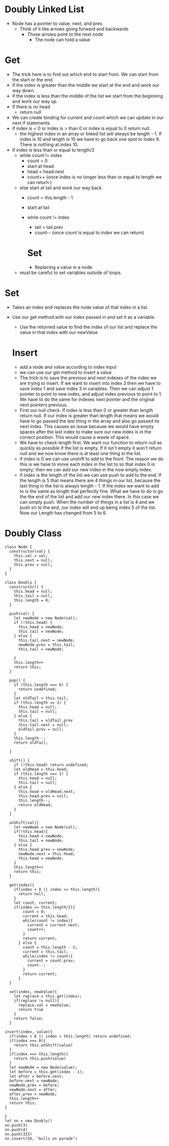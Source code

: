 # Doubly Linked List
- Node has a pointer to value, next, and prev.
    - Think of it like arrows going forward and backwards
        - Those arrows point to the next node
            - The node can hold a value

# Get
- The trick here is to find out which end to start from. We can start from the start or the end.
- If the index is greater than the middle we start at the end and work our way down.
- if the index is less than the middle of the list we start from the beginning and work our way up.
- if there is no head  
  - return null 
- We can create binding for current and count which we can update in our next if statements.
- if index is < 0 or index is > than 0 or index is equal to 0 return null.
  - the highest index in an array or linked list will always be length - 1. If index is 10 and length is 10 we have to go back one spot to index 9. There is nothing at index 10.
- if index is less than or equal to length/2
  - while count != index
    - count = 0
    - start at head
    - head = head.next
    - count++
      (once index is no longer less than or equal to length we can return )
  - else start at tail and work our way back
    - count = this.length - 1
    - start at tail
    - while count != index
      - tail = tail.prev
      - count--
      (once count is equal to index we can return)

      # Set
      - Replacing a value in a node 
  - must be careful  to set variables outside of loops.
# Set
- Takes an index and replaces the node value of that index in a list.
- Use our get method with our index passed in and set it as a variable.
  - Use the returned value to find the index of our list and replace the value in that index with our newValue

  # Insert
  - add a node and value according to index input
  - we can use our get method to insert a value 
  - The trick is to save the previous and next indexes of the index we are trying to insert. If we want to insert into index 2 then we have to save index 1 and save index 3 in variables. Then we can adjust 1 pointer to point to new index, and adjust index previous to point to 1. We have to do the same for indexes next pointer and the original next pointers previous.
  - First our null check. If index is less than 0 or greater than length return null. If our index is greater than length that means we would have to go passed the last thing in the array and also go passed its next index. This causes an issue because we would have empty spaces after the last index to make sure our new index is in the correct position. This would cause a waste of space.
  - We have to check length first. We want our function to return null as quickly as possible if the list is empty. If it isn't empty it won't return null and we now know there is at least one thing in the list.
  - if index is 0 we can use unshift to add to the front. The reason we do this is we have to move each index in the list to so that index 0 is empty; then we can add our new index in the now empty index.
  - if index is the length of the list we can use push to add to the end. If the length is 5 that means there are 4 things in our list, because the last thing in the list is always length - 1. If the index we want to add to is the same as length that perfectly fine. What we have to do is go the the end of the list and add our new index there. In this case we can simply push. When the number of things in a list is 4 and we push on to the end, our index will end up being index 5 of the list. Now our Length has changed from 5 to 6. 

# Doubly Class
```
class Node {
  constructor(val) {
    this.val = val;
    this.next = null;
    this.prev = null;
  }
}

class Doubly {
  constructor() {
    this.head = null;
    this.tail = null;
    this.length = 0;
  }

  push(val) {
    let newNode = new Node(val);
    if (!this.head) {
      this.head = newNode;
      this.tail = newNode;
    } else {
      this.tail.next = newNode;
      newNode.prev = this.tail;
      this.tail = newNode;

    }
    this.length++
    return this;
  }

  pop() {
    if (this.length === 0) {
      return undefined;
    }
    let oldTail = this.tail;
    if (this.length == 1) {
      this.head = null;
      this.tail = null;
    } else {
      this.tail = oldTail.prev
      this.tail.next = null;
      oldTail.prev = null;
    }
    this.length--;
    return oldTail;

  }

  shift() {
    if (!this.head) return undefined;
    let oldHead = this.head;
    if (this.length === 1) {
      this.head = null;
      this.tail = null;
    } else {
      this.head = oldHead.next;
      this.head.prev = null;
      this.length--;
      return oldHead;
    }
  }

  unShift(val){
    let newNode = new Node(val);
    if(!this.head){
      this.head = newNode;
      this.tail = newNode;
    } else {
      this.head.prev = newNode;
      newNode.next = this.head;
      this.head = newNode;
    }
    this.length++
    return this;
  }

  get(index){
    if(index < 0 || index >= this.length){
      return null;
    }
    let count, current;
    if(index <= this.length/2){
        count = 0;
        current = this.head;
        while(count != index){
          current = current.next;
          count++;
        }
        return current;
      } else {
        count = this.length - 1;
        current = this.tail;
        while(index != count){
          current = count.prev;
          count--;
        }
        return current;
      }
  }

  set(index, newValue){
    let replace = this.get(index);
    if(replace != null){
      replace.val = newValue;
      return true
    }
    return false;
  }

insert(index, value){
  if(index < 0 || index > this.length) return undefined;
  if(index === 0){
    return this.unShift(value)
  }
  if(index === this.length){
    return this.push(value)
  }
  let newNode = new Node(value);
  let before = this.get(index - 1);
  let after = before.next;
  before.next = newNode;
  newNode.prev = before;
  newNode.next = after;
  after.prev = newNode;
  this.length++
  return this;
}

}
let nn = new Doubly()
nn.push(3)
nn.push(4)
nn.push(323)
nn.insert(56, "bulls on parade")
```